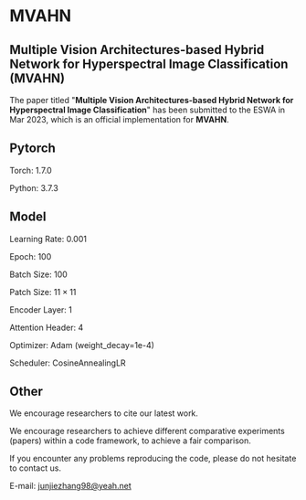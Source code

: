 # MVAHN
## Multiple Vision Architectures-based Hybrid Network for Hyperspectral Image Classification (MVAHN)

The paper titled "**Multiple Vision Architectures-based Hybrid Network for Hyperspectral Image Classification**" has been submitted to the ESWA in Mar 2023, which is an official implementation for **MVAHN**.

## Pytorch
Torch: 1.7.0

Python: 3.7.3
 
## Model
Learning Rate: 0.001

Epoch: 100

Batch Size: 100

Patch Size: $11\times11$

Encoder Layer: 1

Attention Header: 4

Optimizer: Adam (weight_decay=1e-4)

Scheduler: CosineAnnealingLR

## Other

We encourage researchers to cite our latest work. 

We encourage researchers to achieve different comparative experiments (papers) within a code framework, to achieve a fair comparison.

If you encounter any problems reproducing the code, please do not hesitate to contact us.

E-mail: junjiezhang98@yeah.net
